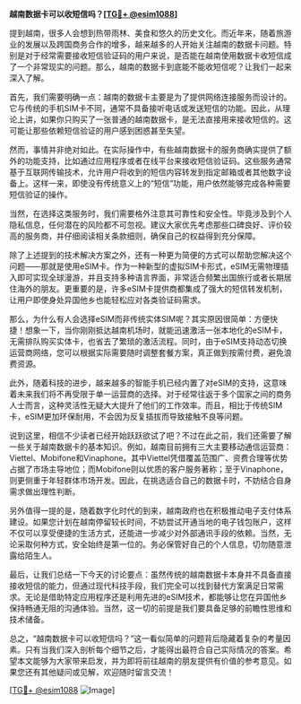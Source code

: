 **越南数据卡可以收短信吗？[[TG💪+ @esim1088](https://t.me/s/esim1088)]**

提到越南，很多人会想到热带雨林、美食和悠久的历史文化。而近年来，随着旅游业的发展以及跨国商务合作的增多，越来越多的人开始关注越南的数据卡问题。特别是对于经常需要接收短信验证码的用户来说，是否能在越南使用数据卡收短信成了一个非常现实的问题。那么，越南的数据卡到底能不能收短信呢？让我们一起来深入了解。

首先，我们需要明确一点：越南的数据卡主要是为了提供网络连接服务而设计的。它与传统的手机SIM卡不同，通常不具备接听电话或发送短信的功能。因此，从理论上讲，如果你只购买了一张普通的越南数据卡，是无法直接用来接收短信的。这可能让那些依赖短信验证的用户感到困惑甚至失望。

然而，事情并非绝对如此。在实际操作中，有些越南数据卡的服务商确实提供了额外的功能支持，比如通过应用程序或者在线平台来接收短信验证码。这些服务通常基于互联网传输技术，允许用户将收到的短信内容转发到指定邮箱或者其他数字设备上。这样一来，即使没有传统意义上的“短信”功能，用户依然能够完成各种需要短信验证的操作。

当然，在选择这类服务时，我们需要格外注意其可靠性和安全性。毕竟涉及到个人隐私信息，任何潜在的风险都不可忽视。建议大家优先考虑那些口碑良好、评价较高的服务商，并仔细阅读相关条款细则，确保自己的权益得到充分保障。

除了上述提到的技术解决方案之外，还有一种更为简便的方式可以帮助您解决这个问题——那就是使用eSIM卡。作为一种新型的虚拟SIM卡形式，eSIM无需物理插入即可实现全球漫游，并且支持多种语言界面，非常适合频繁出国旅行或者长期居住海外的朋友。更重要的是，许多eSIM卡提供商都集成了强大的短信转发机制，让用户即使身处异国他乡也能轻松应对各类验证码需求。

那么，为什么有人会选择eSIM而非传统实体SIM呢？其实原因很简单：方便快捷！想象一下，当你刚刚抵达越南机场时，就能迅速激活一张本地化的eSIM卡，无需排队购买实体卡，也省去了繁琐的激活流程。同时，由于eSIM支持动态切换运营商网络，您可以根据实际需要随时调整套餐方案，真正做到按需付费，避免浪费资源。

此外，随着科技的进步，越来越多的智能手机已经内置了对eSIM的支持，这意味着未来我们将不再受限于单一运营商的选择。对于经常往返于多个国家之间的商务人士而言，这种灵活性无疑大大提升了他们的工作效率。而且，相比于传统SIM卡，eSIM更加环保耐用，不会因为反复插拔而导致接触不良等问题。

说到这里，相信不少读者已经开始跃跃欲试了吧？不过在此之前，我们还需要了解一些关于越南数据卡的基本知识。例如，越南目前拥有三大主要移动通信运营商：Viettel、Mobifone和Vinaphone。其中Viettel凭借覆盖范围广、资费合理等优势占据了市场主导地位；而Mobifone则以优质的客户服务著称；至于Vinaphone，则更侧重于年轻群体市场开发。因此，在挑选适合自己的数据卡时，不妨结合自身需求做出理性判断。

另外值得一提的是，随着数字化时代的到来，越南政府也在积极推动电子支付体系建设。如果您计划在越南停留较长时间，不妨尝试开通当地的电子钱包账户，这样不仅可以享受便捷的生活方式，还能进一步减少对外部通讯手段的依赖。当然，无论采取何种方式，安全始终是第一位的。务必保管好自己的个人信息，切勿随意泄露给陌生人。

最后，让我们总结一下今天的讨论要点：虽然传统的越南数据卡本身并不具备直接接收短信的能力，但通过现代科技手段，我们完全可以找到替代方案满足日常需求。无论是借助特定应用程序还是利用先进的eSIM技术，都能够让您在异国他乡保持畅通无阻的沟通体验。当然，这一切的前提是我们要具备足够的前瞻性思维和技术储备。

总之，“越南数据卡可以收短信吗？”这一看似简单的问题背后隐藏着复杂的考量因素。只有当我们深入剖析每个细节之后，才能得出最符合自己实际情况的答案。希望本文能够为大家带来启发，并为即将前往越南的朋友提供有价值的参考意见。如果您还有其他疑问或见解，欢迎随时留言交流！

[[TG💪+ @esim1088](https://t.me/s/esim1088) ![Image](https://i.postimg.cc/4NQfJmqS/Snipaste-2025-05-13-00-14-12.png)]